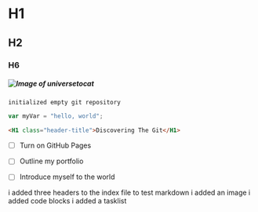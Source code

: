 # H1
## H2
### H6
##### ![Image of universetocat](https://octodex.github.com/images/universetocat.png)

```$ git init
initialized empty git repository
```

```javascript
var myVar = "hello, world";
```

```html
<H1 class="header-title">Discovering The Git</H1>
```

- [ ] Turn on GitHub Pages
- [ ] Outline my portfolio
- [ ] Introduce myself to the world






i added three headers to the index file to test markdown
i added an image
i added code blocks
i added a tasklist
